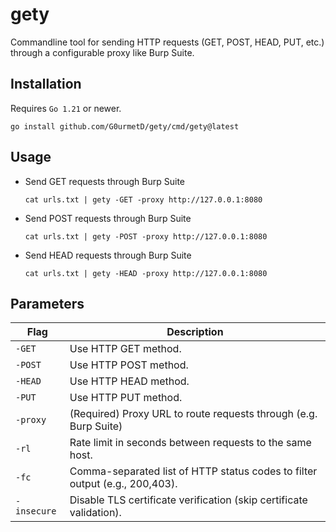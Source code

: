 # gety
Commandline tool for sending HTTP requests (GET, POST, HEAD, PUT, etc.) through a configurable proxy like Burp Suite.

## Installation
Requires `Go 1.21` or newer.

```
go install github.com/G0urmetD/gety/cmd/gety@latest
```

## Usage
- Send GET requests through Burp Suite
  ```
  cat urls.txt | gety -GET -proxy http://127.0.0.1:8080
  ```
- Send POST requests through Burp Suite
  ```
  cat urls.txt | gety -POST -proxy http://127.0.0.1:8080
  ```
- Send HEAD requests through Burp Suite
  ```
  cat urls.txt | gety -HEAD -proxy http://127.0.0.1:8080
  ```

## Parameters
| Flag         | Description                                                             |
|--------------|-------------------------------------------------------------------------|
| `-GET`  | Use HTTP GET method.                                                         |
| `-POST`     | Use HTTP POST method.                                                    |
| `-HEAD`   | Use HTTP HEAD method.                                                      |
| `-PUT`    | Use HTTP PUT method.                                                       |
| `-proxy`    | (Required) Proxy URL to route requests through (e.g. Burp Suite)         |
| `-rl`    | Rate limit in seconds between requests to the same host.                    |
| `-fc`    | Comma-separated list of HTTP status codes to filter output (e.g., 200,403). |
| `-insecure`    | Disable TLS certificate verification (skip certificate validation).   |
